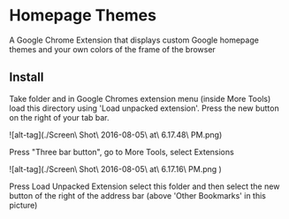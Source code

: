 <!--
@Author: Layne Faler <laynefaler>
@Date:   08-05-2016
@Email:  laynefaler@gmail.com
@Last modified by:   laynefaler
@Last modified time: 08-05-2016
-->

# Homepage Themes
 A Google Chrome Extension that displays custom Google homepage themes and your own colors of the frame of the browser
## Install
Take folder and in Google Chromes extension menu (inside More Tools) load this directory using 'Load unpacked extension'. Press the new button on the right of your tab bar.

![alt-tag](./Screen\ Shot\ 2016-08-05\ at\ 6.17.48\ PM.png)

Press "Three bar button", go to More Tools, select Extensions

![alt-tag](./Screen\ Shot\ 2016-08-05\ at\ 6.17.16\ PM.png )

Press Load Unpacked Extension select this folder and then select the new button of the right of the address bar (above 'Other Bookmarks' in this picture)
